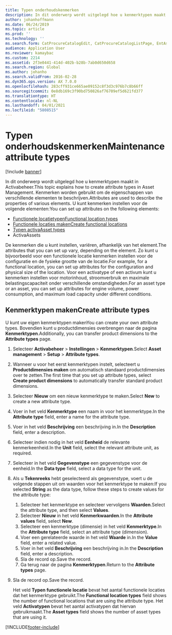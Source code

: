 ```yaml
---
title: Typen onderhoudskenmerken
description: In dit onderwerp wordt uitgelegd hoe u kenmerktypen maakt in Activabeheer.
author: johanhoffmann
ms.date: 06/24/2019
ms.topic: article
ms.prod: ''
ms.technology: ''
ms.search.form: CatProcureCatalogEdit, CatProcureCatalogListPage, EntAssetFunctionalLocationTypeCopy, EntAssetAttributeType, EntAssetAttributeTypeValue, EntAssetFunctionalLocationType
audience: Application User
ms.reviewer: kamaybac
ms.custom: 2214
ms.assetid: 2f3e0441-414d-402b-b28b-7ab0d650d658
ms.search.region: Global
ms.author: johanho
ms.search.validFrom: 2016-02-28
ms.dyn365.ops.version: AX 7.0.0
ms.openlocfilehash: 283cff931ce665ae09152c8f3d3c976b7c8b66ff
ms.sourcegitcommit: 0e8db169c3f90bd750826af76709ef5d621fd377
ms.translationtype: HT
ms.contentlocale: nl-NL
ms.lasthandoff: 04/01/2021
ms.locfileid: "5808515"
---
```

# <a name="maintenance-attribute-types"></a><span data-ttu-id="5276e-103">Typen onderhoudskenmerken</span><span class="sxs-lookup"><span data-stu-id="5276e-103">Maintenance attribute types</span></span>

[!include [banner](../../includes/banner.md)]

 

<span data-ttu-id="5276e-104">In dit onderwerp wordt uitgelegd hoe u kenmerktypen maakt in Activabeheer.</span><span class="sxs-lookup"><span data-stu-id="5276e-104">This topic explains how to create attribute types in Asset Management.</span></span> <span data-ttu-id="5276e-105">Kenmerken worden gebruikt om de eigenschappen van verschillende elementen te beschrijven.</span><span class="sxs-lookup"><span data-stu-id="5276e-105">Attributes are used to describe the properties of various elements.</span></span> <span data-ttu-id="5276e-106">U kunt kenmerken instellen voor de volgende elementen:</span><span class="sxs-lookup"><span data-stu-id="5276e-106">You can set up attributes on the following elements:</span></span>

- [<span data-ttu-id="5276e-107">Functionele locatietypen</span><span class="sxs-lookup"><span data-stu-id="5276e-107">Functional location types</span></span>](../setup-for-functional-locations/functional-location-types.md)
- [<span data-ttu-id="5276e-108">Functionele locaties maken</span><span class="sxs-lookup"><span data-stu-id="5276e-108">Create functional locations</span></span>](../functional-locations/create-functional-locations.md)
- [<span data-ttu-id="5276e-109">Typen activa</span><span class="sxs-lookup"><span data-stu-id="5276e-109">Asset types</span></span>](../setup-for-objects/object-types.md)
- <span data-ttu-id="5276e-110">Activa</span><span class="sxs-lookup"><span data-stu-id="5276e-110">Assets</span></span>

<span data-ttu-id="5276e-111">De kenmerken die u kunt instellen, variëren, afhankelijk van het element.</span><span class="sxs-lookup"><span data-stu-id="5276e-111">The attributes that you can set up vary, depending on the element.</span></span> <span data-ttu-id="5276e-112">Zo kunt u bijvoorbeeld voor een functionele locatie kenmerken instellen voor de configuratie en de fysieke grootte van de locatie.</span><span class="sxs-lookup"><span data-stu-id="5276e-112">For example, for a functional location, you can set up attributes for the configuration and physical size of the location.</span></span> <span data-ttu-id="5276e-113">Voor een activatype of een activum kunt u kenmerken instellen voor motorinhoud, stroomverbruik en maximale belastingscapaciteit onder verschillende omstandigheden.</span><span class="sxs-lookup"><span data-stu-id="5276e-113">For an asset type or an asset, you can set up attributes for engine volume, power consumption, and maximum load capacity under different conditions.</span></span>

## <a name="create-attribute-types"></a><span data-ttu-id="5276e-114">Kenmerktypen maken</span><span class="sxs-lookup"><span data-stu-id="5276e-114">Create attribute types</span></span>

<span data-ttu-id="5276e-115">U kunt uw eigen kenmerktypen maken</span><span class="sxs-lookup"><span data-stu-id="5276e-115">You can create your own attribute types.</span></span> <span data-ttu-id="5276e-116">Bovendien kunt u productdimensies overbrengen naar de pagina **Kenmerktypen**.</span><span class="sxs-lookup"><span data-stu-id="5276e-116">Additionally, you can transfer product dimensions to the **Attribute types** page.</span></span>

1. <span data-ttu-id="5276e-117">Selecteer **Activabeheer** \> **Instellingen** \> **Kenmerktypen**.</span><span class="sxs-lookup"><span data-stu-id="5276e-117">Select **Asset management** \> **Setup** \> **Attribute types**.</span></span>
2. <span data-ttu-id="5276e-118">Wanneer u voor het eerst kenmerktypen instelt, selecteert u **Productdimensies maken** om automatisch standaard productdimensies over te zetten.</span><span class="sxs-lookup"><span data-stu-id="5276e-118">The first time that you set up attribute types, select **Create product dimensions** to automatically transfer standard product dimensions.</span></span>
3. <span data-ttu-id="5276e-119">Selecteer **Nieuw** om een nieuw kenmerktype te maken.</span><span class="sxs-lookup"><span data-stu-id="5276e-119">Select **New** to create a new attribute type.</span></span>
4. <span data-ttu-id="5276e-120">Voer in het veld **Kenmerktype** een naam in voor het kenmerktype.</span><span class="sxs-lookup"><span data-stu-id="5276e-120">In the **Attribute type** field, enter a name for the attribute type.</span></span>
5. <span data-ttu-id="5276e-121">Voer in het veld **Beschrijving** een beschrijving in.</span><span class="sxs-lookup"><span data-stu-id="5276e-121">In the **Description** field, enter a description.</span></span>
6. <span data-ttu-id="5276e-122">Selecteer indien nodig in het veld **Eenheid** de relevante kenmerkeenheid.</span><span class="sxs-lookup"><span data-stu-id="5276e-122">In the **Unit** field, select the relevant attribute unit, as required.</span></span>
7. <span data-ttu-id="5276e-123">Selecteer in het veld **Gegevenstype** een gegevenstype voor de eenheid.</span><span class="sxs-lookup"><span data-stu-id="5276e-123">In the **Data type** field, select a data type for the unit.</span></span>
8. <span data-ttu-id="5276e-124">Als u **Tekenreeks** hebt geselecteerd als gegevenstype, voert u de volgende stappen uit om waarden voor het kenmerktype te maken:</span><span class="sxs-lookup"><span data-stu-id="5276e-124">If you selected **String** as the data type, follow these steps to create values for the attribute type:</span></span>

    1. <span data-ttu-id="5276e-125">Selecteer het kenmerktype en selecteer vervolgens **Waarden**.</span><span class="sxs-lookup"><span data-stu-id="5276e-125">Select the attribute type, and then select **Values**.</span></span>
    2. <span data-ttu-id="5276e-126">Selecteer **Nieuw** in het veld **Kenmerkwaarden**.</span><span class="sxs-lookup"><span data-stu-id="5276e-126">In the **Attribute values** field, select **New**.</span></span>
    3. <span data-ttu-id="5276e-127">Selecteer een kenmerktype (dimensie) in het veld **Kenmerktype**.</span><span class="sxs-lookup"><span data-stu-id="5276e-127">In the **Attribute type** field, select an attribute type (dimension).</span></span>
    4. <span data-ttu-id="5276e-128">Voer een gerelateerde waarde in het veld **Waarde** in.</span><span class="sxs-lookup"><span data-stu-id="5276e-128">In the **Value** field, enter a related value.</span></span>
    5. <span data-ttu-id="5276e-129">Voer in het veld **Beschrijving** een beschrijving in.</span><span class="sxs-lookup"><span data-stu-id="5276e-129">In the **Description** field, enter a description.</span></span>
    6. <span data-ttu-id="5276e-130">Sla de record op.</span><span class="sxs-lookup"><span data-stu-id="5276e-130">Save the record.</span></span>
    7. <span data-ttu-id="5276e-131">Ga terug naar de pagina **Kenmerktypen**.</span><span class="sxs-lookup"><span data-stu-id="5276e-131">Return to the **Attribute types** page.</span></span>

9. <span data-ttu-id="5276e-132">Sla de record op.</span><span class="sxs-lookup"><span data-stu-id="5276e-132">Save the record.</span></span>

    <span data-ttu-id="5276e-133">Het veld **Typen functionele locatie** bevat het aantal functionele locaties dat het kenmerktype gebruikt.</span><span class="sxs-lookup"><span data-stu-id="5276e-133">The **Functional location types** field shows the number of functional locations that are using the attribute type.</span></span> <span data-ttu-id="5276e-134">Het veld **Activatypen** bevat het aantal activatypen dat hiervan gebruikmaakt.</span><span class="sxs-lookup"><span data-stu-id="5276e-134">The **Asset types** field shows the number of asset types that are using it.</span></span>


[!INCLUDE[footer-include](../../../includes/footer-banner.md)]